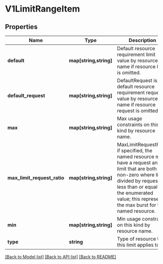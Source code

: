 # V1LimitRangeItem

## Properties
Name | Type | Description | Notes
------------ | ------------- | ------------- | -------------
**default** | **map[string,string]** | Default resource requirement limit value by resource name if resource limit is omitted. | [optional] 
**default_request** | **map[string,string]** | DefaultRequest is the default resource requirement request value by resource name if resource request is omitted. | [optional] 
**max** | **map[string,string]** | Max usage constraints on this kind by resource name. | [optional] 
**max_limit_request_ratio** | **map[string,string]** | MaxLimitRequestRatio if specified, the named resource must have a request and limit that are both non-zero where limit divided by request is less than or equal to the enumerated value; this represents the max burst for the named resource. | [optional] 
**min** | **map[string,string]** | Min usage constraints on this kind by resource name. | [optional] 
**type** | **string** | Type of resource that this limit applies to. | [optional] 

[[Back to Model list]](../README.md#documentation-for-models) [[Back to API list]](../README.md#documentation-for-api-endpoints) [[Back to README]](../README.md)


